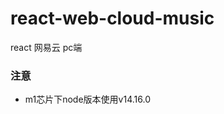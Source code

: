 <!--
 * @Author: 豆芽
 * @Date: 2021-04-30 17:44:03
 * @LastEditTime: 2021-08-28 15:49:36
 * @LastEditors: Please set LastEditors
 * @Description: In User Settings 
 * @FilePath: /react-web-cloud-music/README.md
-->
# react-web-cloud-music
react 网易云 pc端

### 注意
- m1芯片下node版本使用v14.16.0
